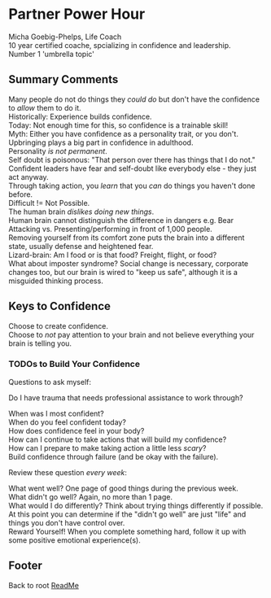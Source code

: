 # Partner Power Hour

Micha Goebig-Phelps, Life Coach  
10 year certified coache, spcializing in confidence and leadership.  
Number 1 'umbrella topic'  

## Summary Comments

Many people do not do things they *could do* but don't have the confidence to *allow* them to do it.  
Historically: Experience builds confidence.  
Today: Not enough time for this, so confidence is a trainable skill!  
Myth: Either you have confidence as a personality trait, or you don't.
Upbringing plays a big part in confidence in adulthood.  
Personality *is not permanent*.  
Self doubt is poisonous: "That person over there has things that I do not."  
Confident leaders have fear and self-doubt like everybody else - they just act anyway.  
Through taking action, you *learn* that you *can* do things you haven't done before.  
Difficult != Not Possible.  
The human brain *dislikes doing new things*.  
Human brain cannot distinguish the difference in dangers e.g. Bear Attacking vs. Presenting/performing in front of 1,000 people.  
Removing yourself from its comfort zone puts the brain into a different state, usually defense and heightened fear.  
Lizard-brain: Am I food or is that food? Freight, flight, or food?  
What about imposter syndrome? Social change is necessary, corporate changes too, but our brain is wired to "keep us safe", although it is a misguided thinking process.  

## Keys to Confidence

Choose to create confidence.  
Choose to *not* pay attention to your brain and not believe everything your brain is telling you.  

### TODOs to Build Your Confidence

Questions to ask myself:

Do I have trauma that needs professional assistance to work through?  

When was I most confident?  
When do you feel confident today?  
How does confidence feel in your body?  
How can I continue to take actions that will build my confidence?  
How can I prepare to make taking action a little less *scary*?  
Build confidence through failure (and be okay with the failure).  

Review these question *every week*:

What went well? One page of good things during the previous week.  
What didn't go well? Again, no more than 1 page.  
What would I do differently? Think about trying things differently if possible. At this point you can determine if the "didn't go well" are just "life" and things you don't have control over.  
Reward Yourself! When you complete something hard, follow it up with some positive emotional experience(s).  

## Footer

Back to root [ReadMe](../README.html)

